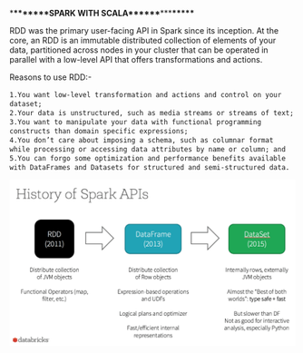 \***\*\*\*\*\*\*\***SPARK WITH SCALA\***\*\*\*\*\***\*\*\***\*\*\*\*\***

RDD was the primary user-facing API in Spark since its inception. At the core, an RDD is an immutable distributed collection of elements of your data, partitioned across nodes in your cluster that can be operated in parallel with a low-level API that offers transformations and actions.

Reasons to use RDD:-

    1.You want low-level transformation and actions and control on your dataset;
    2.Your data is unstructured, such as media streams or streams of text;
    3.You want to manipulate your data with functional programming constructs than domain specific expressions;
    4.You don’t care about imposing a schema, such as columnar format while processing or accessing data attributes by name or column; and
    5.You can forgo some optimization and performance benefits available with DataFrames and Datasets for structured and semi-structured data.

![alt-text](https://github.com/Abhishek010397/Spark/blob/master/architecture.png)
